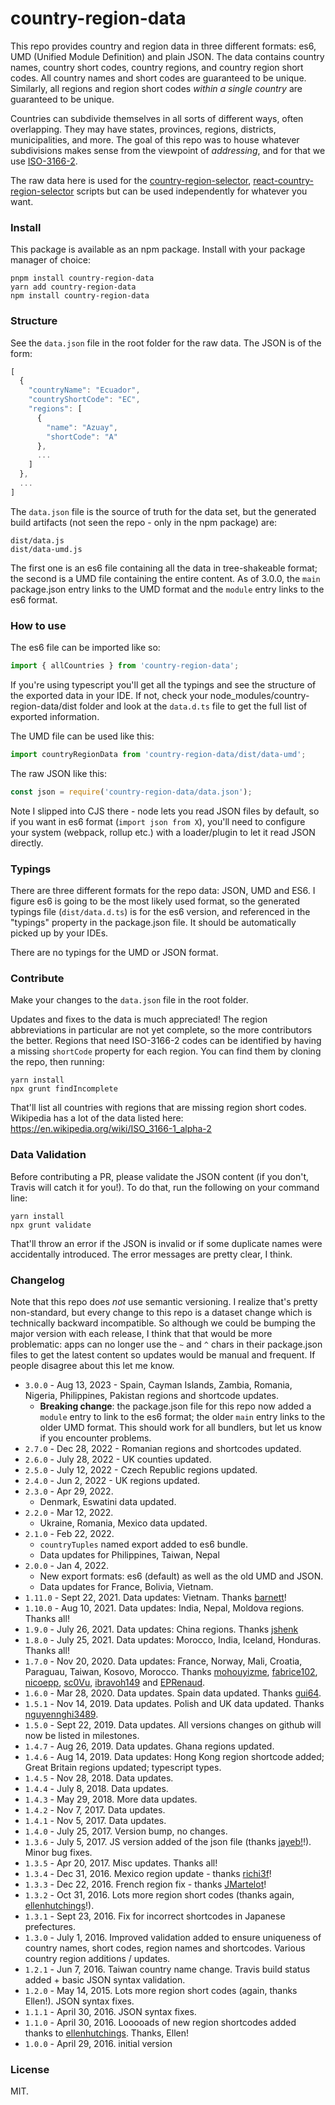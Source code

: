 # country-region-data 

This repo provides country and region data in three different formats: es6, UMD (Unified Module Definition) and
plain JSON. The data contains country names, country short codes, country regions, and country region short 
codes. All country names and short codes are guaranteed to be unique. Similarly, all regions and region short
codes *within a single country* are guaranteed to be unique.

Countries can subdivide themselves in all sorts of different ways, often overlapping. They may have states, provinces, 
regions, districts, municipalities, and more. The goal of this repo was to house whatever subdivisions makes sense from
the viewpoint of _addressing_, and for that we use [ISO-3166-2](https://en.wikipedia.org/wiki/ISO_3166-2).

The raw data here is used for the [country-region-selector](https://github.com/country-regions/country-region-selector),
[react-country-region-selector](https://github.com/country-regions/react-country-region-selector) scripts but can be used
independently for whatever you want.

### Install

This package is available as an npm package. Install with your package manager of choice:

```
pnpm install country-region-data
yarn add country-region-data
npm install country-region-data
```

### Structure

See the `data.json` file in the root folder for the raw data. The JSON is of the form:

```javascript
[
  {
    "countryName": "Ecuador",
    "countryShortCode": "EC",
    "regions": [
      {
        "name": "Azuay",
        "shortCode": "A"
      },
      ...
    ]
  },
  ... 
]
```

The `data.json` file is the source of truth for the data set, but the generated build artifacts (not seen the repo -
only in the npm package) are:

```
dist/data.js
dist/data-umd.js
```

The first one is an es6 file containing all the data in tree-shakeable format; the second is a UMD file containing the 
entire content. As of 3.0.0, the `main` package.json entry links to the UMD format and the `module` entry 
links to the es6 format. 

### How to use

The es6 file can be imported like so:

```jsx harmony
import { allCountries } from 'country-region-data';
```

If you're using typescript you'll get all the typings and see the structure of the exported data in your IDE. If not, 
check your node_modules/country-region-data/dist folder and look at the `data.d.ts` file to get the full list of exported 
information.

The UMD file can be used like this:

```jsx harmony
import countryRegionData from 'country-region-data/dist/data-umd';
```

The raw JSON like this:

```jsx harmony
const json = require('country-region-data/data.json');
```

Note I slipped into CJS there - node lets you read JSON files by default, so if you want in es6 format (`import json from X`),
you'll need to configure your system (webpack, rollup etc.) with a loader/plugin to let it read JSON directly.

### Typings 

There are three different formats for the repo data: JSON, UMD and ES6. I figure es6 is going to be the most likely
used format, so the generated typings file (`dist/data.d.ts`) is for the es6 version, and referenced in the "typings"
property in the package.json file. It should be automatically picked up by your IDEs. 

There are no typings for the UMD or JSON format. 


### Contribute

Make your changes to the `data.json` file in the root folder.

Updates and fixes to the data is much appreciated! The region abbreviations in particular are not yet complete, so
the more contributors the better. Regions that need ISO-3166-2 codes can be identified by having a missing `shortCode` 
property for each region. You can find them by cloning the repo, then running:

```
yarn install
npx grunt findIncomplete
```

That'll list all countries with regions that are missing region short codes. Wikipedia has a lot of the data listed here:
https://en.wikipedia.org/wiki/ISO_3166-1_alpha-2
 

### Data Validation

Before contributing a PR, please validate the JSON content (if you don't, Travis will catch it for you!). To do that, 
run the following on your command line:

```
yarn install
npx grunt validate
```

That'll throw an error if the JSON is invalid or if some duplicate names were accidentally introduced. The error messages 
are pretty clear, I think.


### Changelog

Note that this repo does _not_ use semantic versioning. I realize that's pretty non-standard, but every change
to this repo is a dataset change which is technically backward incompatible. So although we could be bumping
the major version with each release, I think that that would be more problematic: apps can no longer use the `~` and 
`^` chars in their package.json files to get the latest content so updates would be manual and frequent. If people
disagree about this let me know. 

- `3.0.0` - Aug 13, 2023 - Spain, Cayman Islands, Zambia, Romania, Nigeria, Philippines, Pakistan regions and shortcode updates.
  - **Breaking change**: the package.json file for this repo now added a `module` entry to link to the es6 format; the older
   `main` entry links to the older UMD format. This should work for all bundlers, but let us know if you encounter problems.
- `2.7.0` - Dec 28, 2022 - Romanian regions and shortcodes updated.
- `2.6.0` - July 28, 2022 - UK counties updated.
- `2.5.0` - July 12, 2022 - Czech Republic regions updated. 
- `2.4.0` - Jun 2, 2022 - UK regions updated.
- `2.3.0` - Apr 29, 2022.
  - Denmark, Eswatini data updated.
- `2.2.0` - Mar 12, 2022.
    - Ukraine, Romania, Mexico data updated. 
- `2.1.0` - Feb 22, 2022.
    - `countryTuples` named export added to es6 bundle.
    - Data updates for Philippines, Taiwan, Nepal  
- `2.0.0` - Jan 4, 2022.
    - New export formats: es6 (default) as well as the old UMD and JSON.
    - Data updates for France, Bolivia, Vietnam. 
- `1.11.0` - Sept 22, 2021. Data updates: Vietnam. Thanks [barnett](https://github.com/barnett)!
- `1.10.0` - Aug 10, 2021. Data updates: India, Nepal, Moldova regions. Thanks all!
- `1.9.0` - July 26, 2021. Data updates: China regions. Thanks [jshenk](https://github.com/jshenk)
- `1.8.0` - July 25, 2021. Data updates: Morocco, India, Iceland, Honduras. Thanks all!  
- `1.7.0` - Nov 20, 2020. Data updates: France, Norway, Mali, Croatia, Paraguau, Taiwan, Kosovo, Morocco. 
Thanks [mohouyizme](https://github.com/mohouyizme), [fabrice102](https://github.com/fabrice102), 
[nicoepp](https://github.com/nicoepp), [sc0Vu](https://github.com/sc0Vu), [ibravoh149](https://github.com/ibravoh149) and
[EPRenaud](https://github.com/EPRenaud).
- `1.6.0` - Mar 28, 2020. Data updates. Spain data updated. Thanks [gui64](https://github.com/gui64).
- `1.5.1` - Nov 14, 2019. Data updates. Polish and UK data updated. Thanks [nguyennghi3489](https://github.com/nguyennghi3489).
- `1.5.0` - Sept 22, 2019. Data updates. All versions changes on github will now be listed in milestones.
- `1.4.7` - Aug 26, 2019. Data updates. Ghana regions updated. 
- `1.4.6` - Aug 14, 2019. Data updates: Hong Kong region shortcode added; Great Britain regions updated; typescript types.
- `1.4.5` - Nov 28, 2018. Data updates.
- `1.4.4` - July 8, 2018. Data updates.
- `1.4.3` - May 29, 2018. More data updates.
- `1.4.2` - Nov 7, 2017. Data updates.
- `1.4.1` - Nov 5, 2017. Data updates.
- `1.4.0` - July 25, 2017. Version bump, no changes. 
- `1.3.6` - July 5, 2017. JS version added of the json file (thanks [jayeb!](https://github.com/jayeb)!). Minor bug fixes.
- `1.3.5` - Apr 20, 2017. Misc updates. Thanks all!
- `1.3.4` - Dec 31, 2016. Mexico region update - thanks [richi3f](https://github.com/richi3f)! 
- `1.3.3` - Dec 22, 2016. French region fix - thanks [JMartelot](https://github.com/JMartelot)! 
- `1.3.2` - Oct 31, 2016. Lots more region short codes (thanks again, [ellenhutchings](https://github.com/ellenhutchings)!).
- `1.3.1` - Sept 23, 2016. Fix for incorrect shortcodes in Japanese prefectures. 
- `1.3.0` - July 1, 2016. Improved validation added to ensure uniqueness of country names, short codes, region names and 
shortcodes. Various country region additions / updates.
- `1.2.1` - Jun 7, 2016. Taiwan country name change. Travis build status added + basic JSON syntax validation. 
- `1.2.0` - May 14, 2015. Lots more region short codes (again, thanks Ellen!). JSON syntax fixes.
- `1.1.1` - April 30, 2016. JSON syntax fixes. 
- `1.1.0` - April 30, 2016. Looooads of new region shortcodes added thanks to [ellenhutchings](https://github.com/ellenhutchings). Thanks, Ellen!
- `1.0.0` - April 29, 2016. initial version


### License

MIT.
